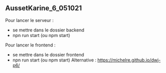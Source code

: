 AussetKarine_6_051021
---------------------

Pour lancer le serveur :
- se mettre dans le dossier backend
- npn run start (ou npm start)

Pour lancer le frontend :
- se mettre dans le dossier frontend
- npn run start (ou npm start)
Alternative : https://michelre.github.io/dwj-p6/
